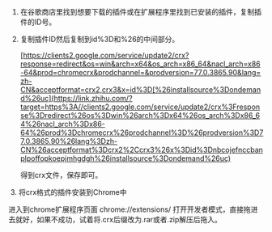 1. 在谷歌商店里找到想要下载的插件或在扩展程序里找到已安装的插件，复制插件的ID号。

2. 复制插件ID然后复制到id%3D和%26的中间部分。

   [https://clients2.google.com/service/update2/crx?response=redirect&os=win&arch=x64&os_arch=x86_64&nacl_arch=x86-64&prod=chromecrx&prodchannel=&prodversion=77.0.3865.90&lang=zh-CN&acceptformat=crx2,crx3&x=id%3D[%26installsource%3Dondemand%26uc](https://link.zhihu.com/?target=https%3A//clients2.google.com/service/update2/crx%3Fresponse%3Dredirect%26os%3Dwin%26arch%3Dx64%26os_arch%3Dx86_64%26nacl_arch%3Dx86-64%26prod%3Dchromecrx%26prodchannel%3D%26prodversion%3D77.0.3865.90%26lang%3Dzh-CN%26acceptformat%3Dcrx2%2Ccrx3%26x%3Did%3Dnbcojefnccbanplpoffopkoepjmhgdgh%26installsource%3Dondemand%26uc)

   得到crx文件，保存即可。

​	3. 将crx格式的插件安装到Chrome中

进入到chrome扩展程序页面 chrome://extensions/ 打开开发者模式，直接拖进去就好，如果不成功，试着将.crx后缀改为.rar或者.zip解压后拖入。